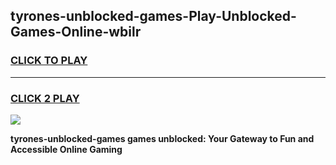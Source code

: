 
## tyrones-unblocked-games-Play-Unblocked-Games-Online-wbilr
<h3>
<a href="https://premium76.site?title=tyrones-unblocked-games&ref=25A">CLICK TO PLAY</a></h3>
<hr>

<h3>
<a href="https://premium76.site?title=tyrones-unblocked-games&ref=25A">CLICK 2 PLAY</a>
  
</h3>

<a href="https://premium76.site?title=tyrones-unblocked-games&ref=25A"><img src="https://clearcache.store/games.png"></a>


**tyrones-unblocked-games games unblocked: Your Gateway to Fun and Accessible Online Gaming**
